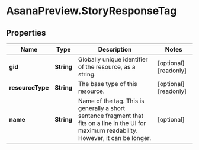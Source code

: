 # AsanaPreview.StoryResponseTag

## Properties

Name | Type | Description | Notes
------------ | ------------- | ------------- | -------------
**gid** | **String** | Globally unique identifier of the resource, as a string. | [optional] [readonly] 
**resourceType** | **String** | The base type of this resource. | [optional] [readonly] 
**name** | **String** | Name of the tag. This is generally a short sentence fragment that fits on a line in the UI for maximum readability. However, it can be longer. | [optional] 


